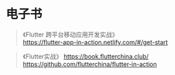 
# 电子书

> 《Flutter 跨平台移动应用开发实战》  
https://flutter-app-in-action.netlify.com/#/get-start

> 《Flutter实战》
https://book.flutterchina.club/
https://github.com/flutterchina/flutter-in-action